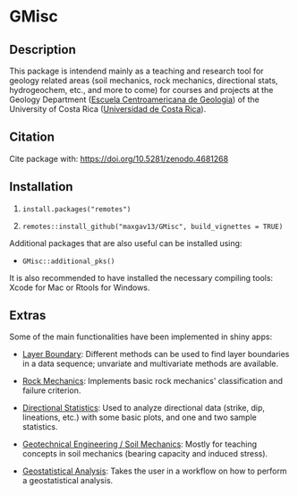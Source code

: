# GMisc

## Description

This package is intendend mainly as a teaching and research tool for geology related areas (soil mechanics, rock mechanics, directional stats, hydrogeochem, etc., and more to come) for courses and projects at the Geology Department ([Escuela Centroamericana de Geologia](geologia.ucr.ac.cr)) of the University of Costa Rica ([Universidad de Costa Rica](ucr.ac.cr)).

## Citation

Cite package with: https://doi.org/10.5281/zenodo.4681268

## Installation

1. `install.packages("remotes")`

2. `remotes::install_github("maxgav13/GMisc", build_vignettes = TRUE)`

Additional packages that are also useful can be installed using:

* `GMisc::additional_pks()`

It is also recommended to have installed the necessary compiling tools: Xcode for Mac or Rtools for Windows.

## Extras

Some of the main functionalities have been implemented in shiny apps:

* [Layer Boundary](https://maximiliano-01.shinyapps.io/layer_boundary/): Different methods can be used to find layer boundaries in a data sequence; unvariate and multivariate methods are available.

* [Rock Mechanics](https://maximiliano-01.shinyapps.io/rock_mechanics/): Implements basic rock mechanics' classification and failure criterion.

* [Directional Statistics](https://maximiliano-01.shinyapps.io/directional/): Used to analyze directional data (strike, dip, lineations, etc.) with some basic plots, and one and two sample statistics.

* [Geotechnical Engineering / Soil Mechanics](https://maximiliano-01.shinyapps.io/soil_mechanics/): Mostly for teaching concepts in soil mechanics (bearing capacity and induced stress).

* [Geostatistical Analysis](https://maximiliano-01.shinyapps.io/geostatistics/): Takes the user in a workflow on how to perform a geostatistical analysis.

